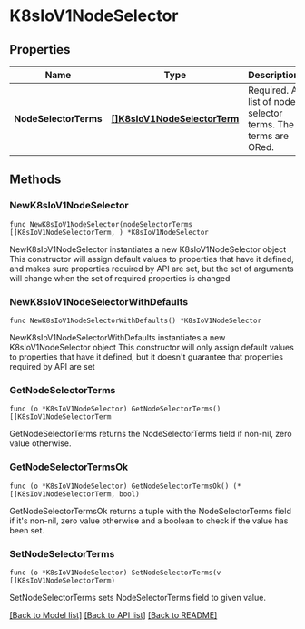 # K8sIoV1NodeSelector

## Properties

Name | Type | Description | Notes
------------ | ------------- | ------------- | -------------
**NodeSelectorTerms** | [**[]K8sIoV1NodeSelectorTerm**](K8sIoV1NodeSelectorTerm.md) | Required. A list of node selector terms. The terms are ORed. | 

## Methods

### NewK8sIoV1NodeSelector

`func NewK8sIoV1NodeSelector(nodeSelectorTerms []K8sIoV1NodeSelectorTerm, ) *K8sIoV1NodeSelector`

NewK8sIoV1NodeSelector instantiates a new K8sIoV1NodeSelector object
This constructor will assign default values to properties that have it defined,
and makes sure properties required by API are set, but the set of arguments
will change when the set of required properties is changed

### NewK8sIoV1NodeSelectorWithDefaults

`func NewK8sIoV1NodeSelectorWithDefaults() *K8sIoV1NodeSelector`

NewK8sIoV1NodeSelectorWithDefaults instantiates a new K8sIoV1NodeSelector object
This constructor will only assign default values to properties that have it defined,
but it doesn't guarantee that properties required by API are set

### GetNodeSelectorTerms

`func (o *K8sIoV1NodeSelector) GetNodeSelectorTerms() []K8sIoV1NodeSelectorTerm`

GetNodeSelectorTerms returns the NodeSelectorTerms field if non-nil, zero value otherwise.

### GetNodeSelectorTermsOk

`func (o *K8sIoV1NodeSelector) GetNodeSelectorTermsOk() (*[]K8sIoV1NodeSelectorTerm, bool)`

GetNodeSelectorTermsOk returns a tuple with the NodeSelectorTerms field if it's non-nil, zero value otherwise
and a boolean to check if the value has been set.

### SetNodeSelectorTerms

`func (o *K8sIoV1NodeSelector) SetNodeSelectorTerms(v []K8sIoV1NodeSelectorTerm)`

SetNodeSelectorTerms sets NodeSelectorTerms field to given value.



[[Back to Model list]](../README.md#documentation-for-models) [[Back to API list]](../README.md#documentation-for-api-endpoints) [[Back to README]](../README.md)


